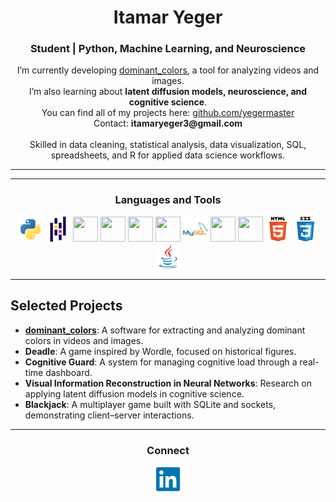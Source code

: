 <h1 align="center">Itamar Yeger</h1>
<h3 align="center">Student | Python, Machine Learning, and Neuroscience</h3>

<p align="center">
  I’m currently developing <a href="https://github.com/yegermaster/dominant_colors">dominant_colors</a>, a tool for analyzing videos and images.<br>
  I’m also learning about <strong>latent diffusion models, neuroscience, and cognitive science</strong>.<br>
  You can find all of my projects here: <a href="https://github.com/yegermaster">github.com/yegermaster</a><br>
  Contact: <strong>itamaryeger3@gmail.com</strong><br><br>
  Skilled in data cleaning, statistical analysis, data visualization, SQL, spreadsheets, and R for applied data science workflows.
</p>

---


---

<h3 align="center">Languages and Tools</h3>
<p align="center">
  <a href="https://www.python.org" target="_blank"><img src="https://raw.githubusercontent.com/devicons/devicon/master/icons/python/python-original.svg" width="40" height="40"/></a>
  <a href="https://pandas.pydata.org/" target="_blank"><img src="https://raw.githubusercontent.com/devicons/devicon/master/icons/pandas/pandas-original.svg" width="40" height="40"/></a>
  <a href="https://scikit-learn.org/" target="_blank"><img src="https://upload.wikimedia.org/wikipedia/commons/0/05/Scikit_learn_logo_small.svg" width="40" height="40"/></a>
  <a href="https://www.tensorflow.org" target="_blank"><img src="https://www.vectorlogo.zone/logos/tensorflow/tensorflow-icon.svg" width="40" height="40"/></a>
  <a href="https://seaborn.pydata.org/" target="_blank"><img src="https://seaborn.pydata.org/_images/logo-mark-lightbg.svg" width="40" height="40"/></a>
  <a href="https://git-scm.com/" target="_blank"><img src="https://www.vectorlogo.zone/logos/git-scm/git-scm-icon.svg" width="40" height="40"/></a>
  <a href="https://www.mysql.com/" target="_blank"><img src="https://raw.githubusercontent.com/devicons/devicon/master/icons/mysql/mysql-original-wordmark.svg" width="40" height="40"/></a>
  <a href="https://www.sqlite.org/" target="_blank"><img src="https://www.vectorlogo.zone/logos/sqlite/sqlite-icon.svg" width="40" height="40"/></a>
  <a href="https://www.mathworks.com/" target="_blank"><img src="https://upload.wikimedia.org/wikipedia/commons/2/21/Matlab_Logo.png" width="40" height="40"/></a>
  <a href="https://www.w3.org/html/" target="_blank"><img src="https://raw.githubusercontent.com/devicons/devicon/master/icons/html5/html5-original-wordmark.svg" width="40" height="40"/></a>
  <a href="https://www.w3schools.com/css/" target="_blank"><img src="https://raw.githubusercontent.com/devicons/devicon/master/icons/css3/css3-original-wordmark.svg" width="40" height="40"/></a>
  <a href="https://www.java.com" target="_blank"><img src="https://raw.githubusercontent.com/devicons/devicon/master/icons/java/java-original.svg" width="40" height="40"/></a>
</p>

---

## Selected Projects
- **[dominant_colors](https://github.com/yegermaster/dominant_colors)**: A software for extracting and analyzing dominant colors in videos and images.  
- **Deadle**: A game inspired by Wordle, focused on historical figures.  
- **Cognitive Guard**: A system for managing cognitive load through a real-time dashboard.  
- **Visual Information Reconstruction in Neural Networks**: Research on applying latent diffusion models in cognitive science.  
- **Blackjack**: A multiplayer game built with SQLite and sockets, demonstrating client–server interactions.  

---

<h3 align="center">Connect</h3>
<p align="center">
  <a href="https://www.linkedin.com/in/itamar-yeger/" target="_blank">
    <img src="https://raw.githubusercontent.com/devicons/devicon/master/icons/linkedin/linkedin-original.svg" alt="LinkedIn" width="40" height="40"/>
  </a>
</p>
